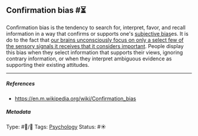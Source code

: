 ## Confirmation bias  #⏳

Confirmation bias is the tendency to search for, interpret, favor, and recall information in a way that confirms or supports one's [subjective bias](Subjective%20bias.md)es. It is do to the fact that [our brains unconsciously focus on only a select few of the sensory signals it receives that it considers important](Our%20brains%20unconsciously%20focus%20on%20only%20a%20select%20few%20of%20the%20sensory%20signals%20it%20receives%20that%20it%20considers%20important.md). People display this bias when they select information that supports their views, ignoring contrary information, or when they interpret ambiguous evidence as supporting their existing attitudes.

---

##### References

* https://en.m.wikipedia.org/wiki/Confirmation_bias

##### Metadata

Type: #🔵/🔵 
Tags: [Psychology](Psychology.md) 
Status: #☀️ 
